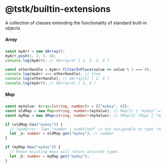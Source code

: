 # @tstk/builtin-extensions

A collection of classes extending the functionality of standard built-in objects

##### Array

```typescript
const myArr = new XArray();
myArr.push(1, 2, 3, 4);
console.log(myArr); // XArray(4) [ 1, 2, 3, 4 ]

const otherHandle = myArr.filterInPlace(value => value % 2 === 0);
console.log(myArr === otherHandle); // true
console.log(otherHandle); // XArray(2) [ 2, 4 ]
console.log(myArr); // XArray(2) [ 2, 4 ]
```

##### Map

```typescript
const myValue: Array<[string, number]> = [["mykey", 0]];
const oldMap = new Map<string, number>(myValue); // Map(1) { "mykey" => 0 }
const myMap = new XMap<string, number>(myValue); // XMap(1) [Map] { "mykey" => 0 }

if (oldMap.has("mykey")) {
  // TypeError: Type "number | undefined" is not assignable to type "number"
  let _a: number = oldMap.get("mykey"); // number
}

if (myMap.has("mykey")) {
  // Known existing keys will return accurate types
  let _b: number = myMap.get("mykey"); 
}
```
